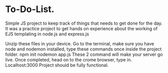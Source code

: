 # To-Do-List.
Simple JS project to keep track of things that needs to get done for the day. It was a practice project to get hands on experience about the working of EJS templating in node.js and express.js

Unzip these files in your device.
Go to the terminal, make sure you have node and nodemon installed, type these commands once inside the project folder.
npm init
nodemon app.js
These 2 command will make your server go live.
Once completed, head on to the crome browser, type in. Localhost:3000
Project should be fully functional.
